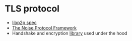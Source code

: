 # TLS protocol

- [libp2p spec](https://github.com/libp2p/specs/blob/master/noise)
- [The Noise Protocol Framework](https://www.noiseprotocol.org/noise.html)
- Handshake and encryption [library](https://github.com/Metalnem/noise) used under the hood
